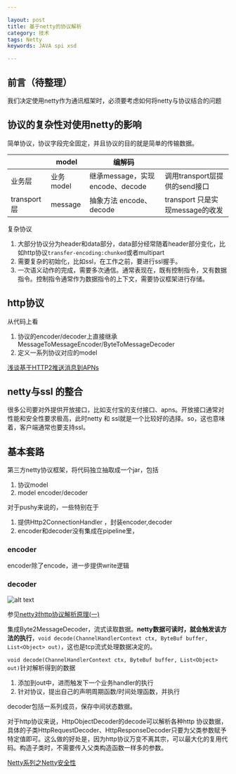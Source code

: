 ```yaml
---

layout: post
title: 基于netty的协议解析
category: 技术
tags: Netty
keywords: JAVA spi xsd

---
```


## 前言（待整理）

我们决定使用netty作为通讯框架时，必须要考虑如何将netty与协议结合的问题


## 协议的复杂性对使用netty的影响

简单协议，协议字段完全固定，并且协议的目的就是简单的传输数据。

||model|编解码||
|---|---|---|---|
|业务层|业务model|继承message，实现encode、decode| 调用transport层提供的send接口 |
|transport层| message |抽象方法 encode、decode| transport 只是实现message的收发|


复杂协议

1. 大部分协议分为header和data部分，data部分经常随着header部分变化，比如http协议`transfer-encoding:chunked`或者multipart
2. 需要复杂的初始化，比如ssl，在工作之前，要进行ssl握手。
3. 一次语义动作的完成，需要多次通信。通常表现在，既有控制指令，又有数据指令。控制指令通常作为数据指令的上下文，需要协议框架进行存储。


## http协议


从代码上看


1. 协议的encoder/decoder上直接继承MessageToMessageEncoder/ByteToMessageDecoder
2. 定义一系列协议对应的model


[浅谈基于HTTP2推送消息到APNs](http://www.linkedkeeper.com/detail/blog.action?bid=167)


## netty与ssl 的整合

很多公司要对外提供开放接口，比如支付宝的支付接口、apns。开放接口通常对性能和安全性要求极高，此时netty 和 ssl就是一个比较好的选择。so，这也意味着，客户端通常也要支持ssl。


## 基本套路

第三方netty协议框架，将代码独立抽取成一个jar，包括

1. 协议model
2. model encoder/decoder

对于pushy来说的，一些特别在于

1. 提供Http2ConnectionHandler ，封装encoder,decoder
2. encoder和decoder没有集成在pipeline里，

### encoder

encoder除了encode，进一步提供write逻辑

### decoder

![alt text](/public/netty/netty_tcp_stream.png)

参见[netty对http协议解析原理(一)](http://blog.csdn.net/hetaohappy/article/details/52008120)

集成Byte2MessageDecoder，流式读取数据。**netty数据可读时，就会触发该方法的执行**，`void decode(ChannelHandlerContext ctx, ByteBuf buffer, List<Object> out)`，这也是tcp流式处理数据决定的。


`void decode(ChannelHandlerContext ctx, ByteBuf buffer, List<Object> out)`针对解析得到的数据

1. 添加到out中，进而触发下一个业务handler的执行
2. 针对协议，提出自己的声明周期函数/时间处理函数，并执行


decoder包括一系列成员，保存中间状态数据。

对于http协议来说，HttpObjectDecoder的decode可以解析各种http 协议数据，具体的子类HttpRequestDecoder、HttpResponseDecoder只要为父类参数赋予特定值即可。这么做的好处是，因为http协议万变不离其宗，可以最大化的复用代码。构造子类时，不需要传入父类构造函数一样多的参数。


[Netty系列之Netty安全性](http://www.infoq.com/cn/articles/netty-security)
